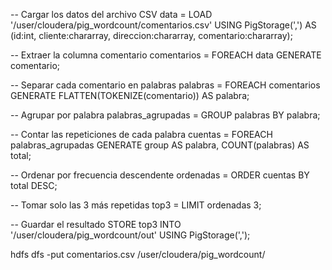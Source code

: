 -- Cargar los datos del archivo CSV
data = LOAD '/user/cloudera/pig_wordcount/comentarios.csv'
    USING PigStorage(',') 
    AS (id:int, cliente:chararray, direccion:chararray, comentario:chararray);

-- Extraer la columna comentario
comentarios = FOREACH data GENERATE comentario;

-- Separar cada comentario en palabras
palabras = FOREACH comentarios GENERATE FLATTEN(TOKENIZE(comentario)) AS palabra;

-- Agrupar por palabra
palabras_agrupadas = GROUP palabras BY palabra;

-- Contar las repeticiones de cada palabra
cuentas = FOREACH palabras_agrupadas GENERATE group AS palabra, COUNT(palabras) AS total;

-- Ordenar por frecuencia descendente
ordenadas = ORDER cuentas BY total DESC;

-- Tomar solo las 3 más repetidas
top3 = LIMIT ordenadas 3;

-- Guardar el resultado
STORE top3 INTO '/user/cloudera/pig_wordcount/out' USING PigStorage(',');

hdfs dfs -put comentarios.csv /user/cloudera/pig_wordcount/
